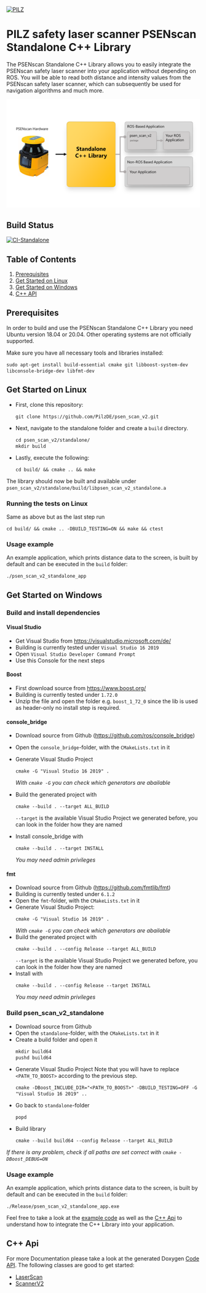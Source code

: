 [![PILZ](../img/pilz-logo.png)](https://www.pilz.com)

# PILZ safety laser scanner PSENscan Standalone C++ Library

The PSENscan Standalone C++ Library allows you to easily integrate the PSENscan safety laser scanner into your application without depending on ROS. You will be able to read both distance and intensity values from the PSENscan safety laser scanner, which can subsequently be used for navigation algorithms and much more.

<p align="center">
<img src="../img/cpp-standalone-graphic-detailed.png" width="800px" alt="PSENscan C++ Standalone Library use cases." title="PSENscan C++ Standalone Library use cases.">
</p>

## Build Status
[![CI-Standalone](https://github.com/PilzDE/psen_scan_v2/workflows/CI-Standalone/badge.svg?event=push)](https://github.com/PilzDE/psen_scan_v2/actions?query=event%3Apush+workflow%3ACI-Standalone+branch%3Amain)

## Table of Contents

1. [Prerequisites](#prerequisites)
2. [Get Started on Linux](#get-started-on-linux)
3. [Get Started on Windows](#get-started-on-windows)
4. [C++ API](#c++-api)

## Prerequisites
In order to build and use the PSENscan Standalone C++ Library you need Ubuntu version 18.04 or 20.04. Other operating systems are not officially supported.

Make sure you have all necessary tools and libraries installed:
```
sudo apt-get install build-essential cmake git libboost-system-dev libconsole-bridge-dev libfmt-dev
```

## Get Started on Linux

- First, clone this repository:
  ```
  git clone https://github.com/PilzDE/psen_scan_v2.git
  ```

- Next, navigate to the standalone folder and create a `build` directory.
  ```
  cd psen_scan_v2/standalone/
  mkdir build
  ```

- Lastly, execute the following:
  ```
  cd build/ && cmake .. && make
  ```

The library should now be built and available under `psen_scan_v2/standalone/build/libpsen_scan_v2_standalone.a`

### Running the tests on Linux
Same as above but as the last step run
```
cd build/ && cmake .. -DBUILD_TESTING=ON && make && ctest
```

### Usage example
An example application, which prints distance data to the screen, is built by default and can be executed in the `build` folder:
```
./psen_scan_v2_standalone_app
```

## Get Started on Windows
### Build and install dependencies
#### Visual Studio
- Get Visual Studio from https://visualstudio.microsoft.com/de/
- Building is currently tested under `Visual Studio 16 2019`
- Open `Visual Studio Developer Command Prompt`
- Use this Console for the next steps

#### Boost
- First download source from https://www.boost.org/
- Building is currently tested under `1.72.0`
- Unzip the file and open the folder e.g. `boost_1_72_0` since the lib is used as header-only no install step is required.

#### console_bridge
- Download source from Github (https://github.com/ros/console_bridge)
- Open the `console_bridge`-folder, with the `CMakeLists.txt` in it
- Generate Visual Studio Project
  ```
  cmake -G "Visual Studio 16 2019" .
  ```
  _With `cmake -G` you can check which generators are abailable_

- Build the generated project with 
  ```
  cmake --build . --target ALL_BUILD
  ```
  `--target` is the available Visual Studio Project we generated before, you can look in the folder how they are named

- Install console_bridge with 
  ```
  cmake --build . --target INSTALL
  ```
  _You may need admin privileges_

#### fmt
- Download source from Github (https://github.com/fmtlib/fmt)
- Building is currently tested under `6.1.2`
- Open the `fmt`-folder, with the `CMakeLists.txt` in it
- Generate Visual Studio Project: 
   ```
   cmake -G "Visual Studio 16 2019" .
   ```
   _With `cmake -G` you can check which generators are abailable_
- Build the generated project with 
  ```
  cmake --build . --config Release --target ALL_BUILD
  ```
  `--target` is the available Visual Studio Project we generated before, you can look in the folder how they are named
- Install with 
  ```
  cmake --build . --config Release --target INSTALL
  ```
  _You may need admin privileges_

### Build psen_scan_v2_standalone
- Download source from Github
- Open the `standalone`-folder, with the `CMakeLists.txt` in it
- Create a build folder and open it 
  ```
  mkdir build64
  pushd build64
  ```
- Generate Visual Studio Project 
  Note that you will have to replace `<PATH_TO_BOOST>` according to the previous step.
  ```
  cmake -DBoost_INCLUDE_DIR="<PATH_TO_BOOST>" -DBUILD_TESTING=OFF -G "Visual Studio 16 2019" ..
  ```
- Go back to `standalone`-folder 
  ```
  popd
  ```
- Build library 
  ```
  cmake --build build64 --config Release --target ALL_BUILD
  ```

_If there is any problem, check if all paths are set correct with `cmake -DBoost_DEBUG=ON`_

### Usage example
An example application, which prints distance data to the screen, is built by default and can be executed in the `build` folder:
```
./Release/psen_scan_v2_standalone_app.exe
```

Feel free to take a look at the [example code](https://github.com/PilzDE/psen_scan_v2/blob/main/standalone/main.cpp) as well as the [C++ Api](#c++-api) to understand how to integrate the C++ Library into your application.


## C++ Api
For more Documentation please take a look at the generated Doxygen [Code API][]. The following classes are good to get started:
 - [LaserScan][]
 - [ScannerV2][]



[Code API]: http://docs.ros.org/en/noetic/psen_scan_v2/html/
[LaserScan]: http://docs.ros.org/en/noetic/psen_scan_v2/html/classpsen__scan__v2__standalone_1_1LaserScan.html
[ScannerV2]: http://docs.ros.org/en/noetic/psen_scan_v2/html/classpsen__scan__v2__standalone_1_1ScannerV2.html
